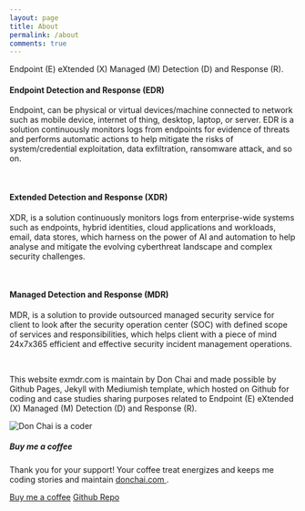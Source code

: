 ```yaml
---
layout: page
title: About
permalink: /about
comments: true
---
```


<div class="row justify-content-between">
<div class="col-md-8 pr-5">

<p>Endpoint (E) eXtended (X) Managed (M) Detection (D) and Response (R).</p>

<h4>Endpoint Detection and Response (EDR)</h4>
<p>Endpoint, can be physical or virtual devices/machine connected to network such as mobile device, internet of thing, desktop, laptop, or server. EDR is a solution continuously monitors logs from endpoints for evidence of threats and performs automatic actions to help mitigate the risks of system/credential exploitation, data exfiltration, ransomware attack, and so on.</p>
<br>
<h4>Extended Detection and Response (XDR)</h4>
<p>XDR, is a solution continuously monitors logs from enterprise-wide systems such as endpoints, hybrid identities, cloud applications and workloads, email, data stores, which harness on the power of AI and automation to help analyse and mitigate the evolving cyberthreat landscape and complex security challenges.</p>
<br>
<h4>Managed Detection and Response (MDR)</h4>
<p>MDR, is a solution to provide outsourced managed security service for client to look after the security operation center (SOC) with defined scope of services and responsibilities, which helps client with a piece of mind 24x7x365 efficient and effective security incident management operations.</p>
<br>
<p>This website exmdr.com is maintain by Don Chai and made possible by Github Pages, Jekyll with Mediumish template, which hosted on Github for coding and case studies sharing purposes related to Endpoint (E) eXtended (X) Managed (M) Detection (D) and Response (R).</p>
<p class="mb-5"><img class="shadow-lg" src="{{site.baseurl}}/assets/images/DonChaiBG.png" alt="Don Chai is a coder" /></p>
</div>

<div class="col-md-4">

<div class="sticky-top sticky-top-80">
<h5>Buy me a coffee</h5>

<p>Thank you for your support! Your coffee treat energizes and keeps me coding stories and maintain <a target="_blank" href="https://github.com/donchai/donchai.github.io">donchai.com <i class="fab fa-github"></i></a>.</p>

<a target="_blank" href="https://www.buymeacoffee.com/donchai" class="btn btn-danger">Buy me a coffee</a> <a target="_blank" href="https://github.com/donchai" class="btn btn-warning">Github Repo</a>

</div>
</div>
</div>
